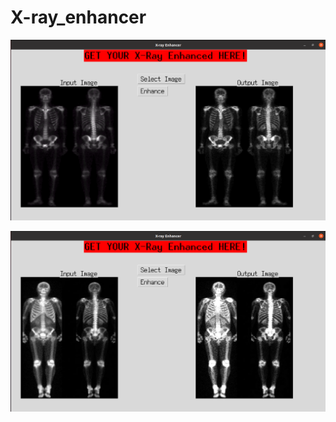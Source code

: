 # X-ray_enhancer

![x-ray image](https://github.com/samirkhanal35/X-ray_enhancer/blob/master/test1.png)

![x-ray image](https://github.com/samirkhanal35/X-ray_enhancer/blob/master/test2.png)